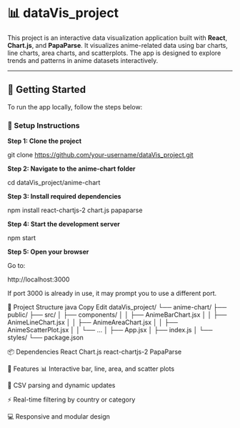 # 📊 dataVis_project

This project is an interactive data visualization application built with **React**, **Chart.js**, and **PapaParse**. It visualizes anime-related data using bar charts, line charts, area charts, and scatterplots. The app is designed to explore trends and patterns in anime datasets interactively.

---

## 🚀 Getting Started

To run the app locally, follow the steps below:

### 🔧 Setup Instructions  

**Step 1: Clone the project**

git clone https://github.com/your-username/dataVis_project.git

**Step 2: Navigate to the anime-chart folder**

cd dataVis_project/anime-chart

**Step 3: Install required dependencies**

npm install react-chartjs-2 chart.js papaparse

**Step 4: Start the development server**

npm start

**Step 5: Open your browser**

Go to:

http://localhost:3000

If port 3000 is already in use, it may prompt you to use a different port.

📁 Project Structure
java
Copy
Edit
dataVis_project/
└── anime-chart/
    ├── public/
    ├── src/
    │   ├── components/
    │   │   ├── AnimeBarChart.jsx
    │   │   ├── AnimeLineChart.jsx
    │   │   ├── AnimeAreaChart.jsx
    │   │   ├── AnimeScatterPlot.jsx
    │   │   └── ...
    │   ├── App.jsx
    │   ├── index.js
    │   └── styles/
    └── package.json

📦 Dependencies
React
Chart.js
react-chartjs-2
PapaParse

🎯 Features
📊 Interactive bar, line, area, and scatter plots

📂 CSV parsing and dynamic updates

⚡ Real-time filtering by country or category

💻 Responsive and modular design


